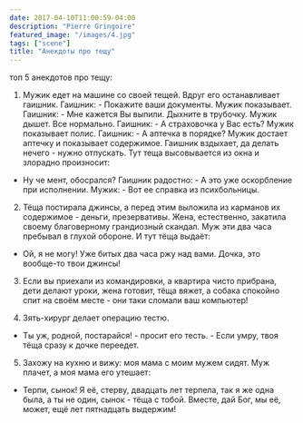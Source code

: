 ```yaml
---
date: 2017-04-10T11:00:59-04:00
description: "Pierre Gringoire"
featured_image: "/images/4.jpg"
tags: ["scene"]
title: "Анекдоты про тещу"
---
```


топ 5 анекдотов про тещу:
1) Мужик едет на машине со своей тещей. Вдруг его останавливает гаишник.
Гаишник: - Покажите ваши документы.
Мужик показывает.
Гаишник: - Мне кажется Вы выпили. Дыхните в трубочку.
Мужик дышет. Все нормально.
Гаишник: - А страховочка у Вас есть?
Мужик показывает полис.
Гаишник: - А аптечка в порядке?
Мужик достает аптечку и показывает содержимое.
Гаишник вздыхает, да делать нечего - нужно отпускать.
Тут теща высовывается из окна и злорадно произносит:
- Ну че мент, обосрался?
Гаишник радостно: - А это уже оскорбление при исполнении.
Мужик: - Вот ее справка из психбольницы.

2) Тёща постирала джинсы, а перед этим выложила из карманов их содержимое - деньги, презервативы. Жена, естественно, закатила своему благоверному грандиозный скандал. Муж эти два часа пребывал в глухой обороне.
И тут тёща выдаёт:
- Ой, я не могу! Уже битых два часа ржу над вами. Дочка, это вообще-то твои джинсы!

3) Если вы приехали из командировки, а квартира чисто прибрана, дети делают
уроки, жена готовит, тёща вяжет, а собака спокойно спит на своём месте -
они таки сломали ваш компьютер!

4) Зять-хирург делает операцию тестю.
- Ты уж, родной, постарайся! - просит его тесть. - Если умру, твоя тёща сразу к дочке переедет.

5) Захожу на кухню и вижу: моя мама с моим мужем сидят. Муж плачет, а моя мама его утешает:
- Терпи, сынок! Я её, стерву, двадцать лет терпела, так я же одна была, а ты не один, сынок - тёща с тобой. Вместе, дай Бог, мы её, может, ещё лет пятнадцать выдержим!
